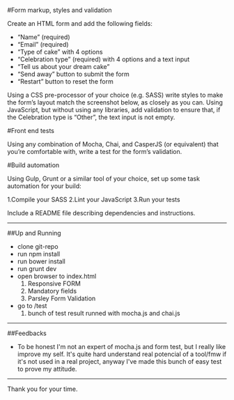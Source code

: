 #Form markup, styles and validation

Create an HTML form and add the following fields:
- “Name” (required)
- “Email” (required)
- “Type of cake” with 4 options
- “Celebration type” (required) with 4 options and a text input
- “Tell us about your dream cake”
- “Send away” button to submit the form
- “Restart” button to reset the form

Using a CSS pre-processor of your choice (e.g. SASS) write styles to make the form’s layout match the screenshot below, as closely as you can.
Using JavaScript, but without using any libraries, add validation to ensure that, if the Celebration type is “Other”, the text input is not empty.

#Front end tests

Using any combination of Mocha, Chai, and CasperJS (or equivalent) that you’re comfortable with, write a test for the form’s validation.

#Build automation

Using Gulp, Grunt or a similar tool of your choice, set up some task automation for your build:

1.Compile your SASS
2.Lint your JavaScript
3.Run your tests

Include a README file describing dependencies and instructions.

--------------------------------------------------------------------------

##Up and Running
- clone git-repo
- run npm install
- run bower install
- run grunt dev
- open browser to index.html 
   1. Responsive FORM
   2. Mandatory fields
   3. Parsley Form Validation
- go to /test
    1. bunch of test result runned with mocha.js and chai.js 
    
--------------------------------------------------------------------------

##Feedbacks

- To be honest I'm not an expert of mocha.js and form test,
but I really like improve my self. It's quite hard understand real potencial of a tool/fmw
if it's not used in a real project, anyway I've made this bunch of easy test to prove my attitude.

--------------------------------------------------------------------------


Thank you for your time.
    
    